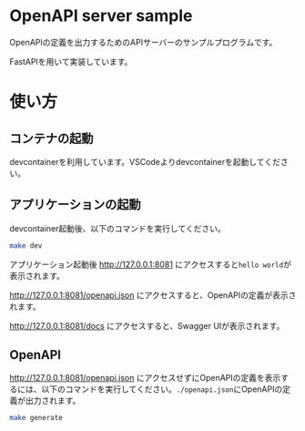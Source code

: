 # OpenAPI server sample

OpenAPIの定義を出力するためのAPIサーバーのサンプルプログラムです。

FastAPIを用いて実装しています。

# 使い方

## コンテナの起動

devcontainerを利用しています。VSCodeよりdevcontainerを起動してください。

## アプリケーションの起動

devcontainer起動後、以下のコマンドを実行してください。

```bash
make dev
```

アプリケーション起動後 http://127.0.0.1:8081 にアクセスすると`hello world`が表示されます。

http://127.0.0.1:8081/openapi.json にアクセスすると、OpenAPIの定義が表示されます。

http://127.0.0.1:8081/docs にアクセスすると、Swagger UIが表示されます。


## OpenAPI

http://127.0.0.1:8081/openapi.json にアクセスせずにOpenAPIの定義を表示するには、以下のコマンドを実行してください。`./openapi.json`にOpenAPIの定義が出力されます。

```bash
make generate
```

